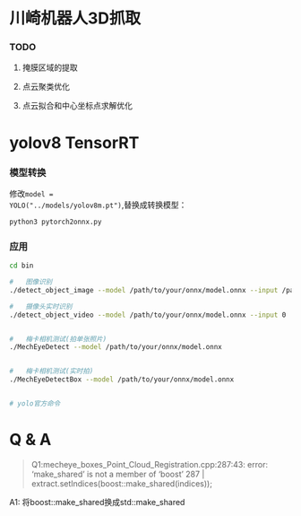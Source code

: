 # 川崎机器人3D抓取

### TODO
1. 掩膜区域的提取

2. 点云聚类优化

3. 点云拟合和中心坐标点求解优化



#   yolov8 TensorRT
### 模型转换
修改<code>model = YOLO("../models/yolov8m.pt")</code>,替换成转换模型：
```bash
python3 pytorch2onnx.py
```

### 应用
```bash
cd bin

#   图像识别
./detect_object_image --model /path/to/your/onnx/model.onnx --input /path/to/your/image.jpg

#   摄像头实时识别
./detect_object_video --model /path/to/your/onnx/model.onnx --input 0


#   梅卡相机测试(拍单张照片)
./MechEyeDetect --model /path/to/your/onnx/model.onnx


#   梅卡相机测试(实时拍)
./MechEyeDetectBox --model /path/to/your/onnx/model.onnx


# yolo官方命令

```





#   Q & A
> Q1:mecheye_boxes_Point_Cloud_Registration.cpp:287:43: error: ‘make_shared’ is not a member of ‘boost’
  287 |                 extract.setIndices(boost::make_shared<const pcl::PointIndices>(indices));
          

A1: 将boost::make_shared换成std::make_shared


